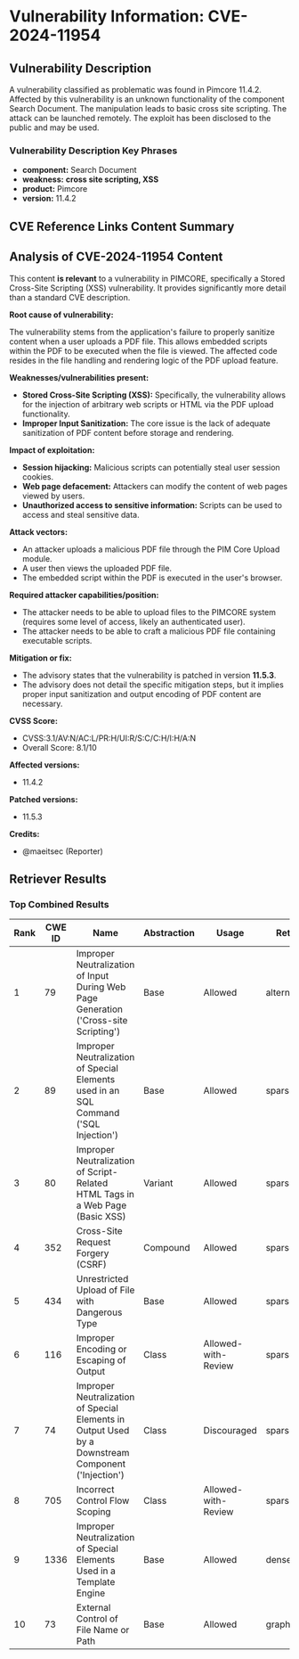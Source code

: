 # Vulnerability Information: CVE-2024-11954

## Vulnerability Description
A vulnerability classified as problematic was found in Pimcore 11.4.2. Affected by this vulnerability is an unknown functionality of the component Search Document. The manipulation leads to basic cross site scripting. The attack can be launched remotely. The exploit has been disclosed to the public and may be used.

### Vulnerability Description Key Phrases
- **component:** Search Document
- **weakness:** **cross site scripting, XSS**
- **product:** Pimcore
- **version:** 11.4.2

## CVE Reference Links Content Summary
## Analysis of CVE-2024-11954 Content

This content **is relevant** to a vulnerability in PIMCORE, specifically a Stored Cross-Site Scripting (XSS) vulnerability. It provides significantly more detail than a standard CVE description.

**Root cause of vulnerability:**

The vulnerability stems from the application's failure to properly sanitize content when a user uploads a PDF file. This allows embedded scripts within the PDF to be executed when the file is viewed. The affected code resides in the file handling and rendering logic of the PDF upload feature.

**Weaknesses/vulnerabilities present:**

*   **Stored Cross-Site Scripting (XSS):**  Specifically, the vulnerability allows for the injection of arbitrary web scripts or HTML via the PDF upload functionality.
*   **Improper Input Sanitization:** The core issue is the lack of adequate sanitization of PDF content before storage and rendering.

**Impact of exploitation:**

*   **Session hijacking:** Malicious scripts can potentially steal user session cookies.
*   **Web page defacement:** Attackers can modify the content of web pages viewed by users.
*   **Unauthorized access to sensitive information:**  Scripts can be used to access and steal sensitive data.

**Attack vectors:**

*   An attacker uploads a malicious PDF file through the PIM Core Upload module.
*   A user then views the uploaded PDF file.
*   The embedded script within the PDF is executed in the user's browser.

**Required attacker capabilities/position:**

*   The attacker needs to be able to upload files to the PIMCORE system (requires some level of access, likely an authenticated user).
*   The attacker needs to be able to craft a malicious PDF file containing executable scripts.

**Mitigation or fix:**

*   The advisory states that the vulnerability is patched in version **11.5.3**.
*   The advisory does not detail the specific mitigation steps, but it implies proper input sanitization and output encoding of PDF content are necessary.

**CVSS Score:**

*   CVSS:3.1/AV:N/AC:L/PR:H/UI:R/S:C/C:H/I:H/A:N
*   Overall Score: 8.1/10

**Affected versions:**

*   11.4.2

**Patched versions:**

*   11.5.3

**Credits:**

*   @maeitsec (Reporter)

## Retriever Results

### Top Combined Results

| Rank | CWE ID | Name | Abstraction | Usage  | Retrievers | Individual Scores |
|------|--------|------|-------------|-------|------------|-------------------|
| 1 | 79 | Improper Neutralization of Input During Web Page Generation ('Cross-site Scripting') | Base | Allowed | alternate_terms | 1.000 |
| 2 | 89 | Improper Neutralization of Special Elements used in an SQL Command ('SQL Injection') | Base | Allowed | sparse | 0.427 |
| 3 | 80 | Improper Neutralization of Script-Related HTML Tags in a Web Page (Basic XSS) | Variant | Allowed | sparse | 0.383 |
| 4 | 352 | Cross-Site Request Forgery (CSRF) | Compound | Allowed | sparse | 0.373 |
| 5 | 434 | Unrestricted Upload of File with Dangerous Type | Base | Allowed | sparse | 0.341 |
| 6 | 116 | Improper Encoding or Escaping of Output | Class | Allowed-with-Review | sparse | 0.316 |
| 7 | 74 | Improper Neutralization of Special Elements in Output Used by a Downstream Component ('Injection') | Class | Discouraged | sparse | 0.302 |
| 8 | 705 | Incorrect Control Flow Scoping | Class | Allowed-with-Review | sparse | 0.301 |
| 9 | 1336 | Improper Neutralization of Special Elements Used in a Template Engine | Base | Allowed | dense | 0.571 |
| 10 | 73 | External Control of File Name or Path | Base | Allowed | graph | 0.002 |

